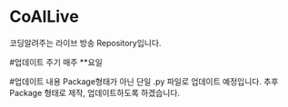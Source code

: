 # CoAlLive
코딩알려주는 라이브 방송 Repository입니다.

#업데이트 주기
매주 **요일

#업데이트 내용
Package형태가 아닌 단일 .py 파일로 업데이트 예정입니다.
추후 Package 형태로 제작, 업데이트하도록 하겠습니다. 
